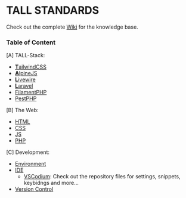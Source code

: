 # TALL STANDARDS

Check out the complete [Wiki](https://github.com/VPremiss/WIKI_WEB_TALL-STANDARDS/wiki) for the knowledge base.

### Table of Content

[A] TALL-Stack:

- [**T**ailwindCSS](https://github.com/VPremiss/WIKI_WEB_TALL-STANDARDS/wiki/A-%E2%80%90-%5BTALL%5D-%E2%80%90-01-%E2%80%90-Taliwind)
- [**A**lpineJS](https://github.com/VPremiss/WIKI_WEB_TALL-STANDARDS/wiki/A-%E2%80%90-%5BTALL%5D-%E2%80%90-02-%E2%80%90-Alpine)
- [**L**ivewire](https://github.com/VPremiss/WIKI_WEB_TALL-STANDARDS/wiki/A-%E2%80%90-%5BTALL%5D-%E2%80%90-03-%E2%80%90-Livewire)
- [**L**aravel](https://github.com/VPremiss/WIKI_WEB_TALL-STANDARDS/wiki/A-%E2%80%90-%5BTALL%5D-%E2%80%90-04-%E2%80%90-Laravel)
- [FilamentPHP](https://github.com/VPremiss/WIKI_WEB_TALL-STANDARDS/wiki/A-%E2%80%90-%5BTALL%5D-%E2%80%90-05-%E2%80%90-Filament)
- [PestPHP](https://github.com/VPremiss/WIKI_WEB_TALL-STANDARDS/wiki/A-%E2%80%90-%5BTALL%5D-%E2%80%90-06-%E2%80%90-Pest)

[B] The Web:

- [HTML](https://github.com/VPremiss/WIKI_WEB_TALL-STANDARDS/wiki/B-%E2%80%90-%5BWEB%5D-%E2%80%90-01-%E2%80%90-HTML)
- [CSS](https://github.com/VPremiss/WIKI_WEB_TALL-STANDARDS/wiki/B-%E2%80%90-%5BWEB%5D-%E2%80%90-02-%E2%80%90-CSS)
- [JS](https://github.com/VPremiss/WIKI_WEB_TALL-STANDARDS/wiki/B-%E2%80%90-%5BWEB%5D-%E2%80%90-03-%E2%80%90-JS)
- [PHP](https://github.com/VPremiss/WIKI_WEB_TALL-STANDARDS/wiki/B-%E2%80%90-%5BWEB%5D-%E2%80%90-04-%E2%80%90-PHP)

[C] Development:

- [Environment](#)
- [IDE](https://github.com/VPremiss/WIKI_WEB_TALL-STANDARDS/wiki/C-%E2%80%90-%5BDEV%5D-%E2%80%90-02-%E2%80%90-IDE)
  - [VSCodium](https://vscodium.com/): Check out the repository files for settings, snippets, keybidngs and more...
- [Version Control](https://github.com/VPremiss/WIKI_WEB_TALL-STANDARDS/wiki/C-%E2%80%90-%5BDEV%5D-%E2%80%90-03-%E2%80%90-Version-Control)
